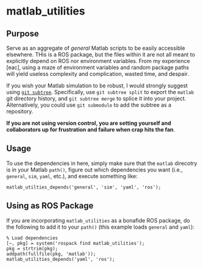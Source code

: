# matlab_utilities

## Purpose

Serve as an aggregate of *general* Matlab scripts to be easily accessible elsewhere. THis is a ROS package, but the files within it are not all meant to explicitly depend on ROS nor environment variables. From my experience [eac], using a maze of environment variables and random package paths will yield useless complexity and complication, wasted time, and despair.

If you wish your Matlab simulation to be robust, I would strongly suggest using [`git subtree`](https://github.com/git/git/blob/master/contrib/subtree/git-subtree.txt). Specifically, use `git subtree split` to export the `matlab` git directory history, and `git subtree merge` to splice it into your project. Alternatively, you could use `git submodule` to add the subtree as a repository.

**If you are not using version control, you are setting yourself and collaborators up for frustration and failure when crap hits the fan**.

## Usage

To use the dependencies in here, simply make sure that the `matlab` direcotry is in your Matlab `path()`, figure out which dependencies you want (i.e., `general`, `sim`, `yaml`, etc.), and execute something like:

	matlab_utilties_depends('general', 'sim', 'yaml', 'ros');

## Using as ROS Package

If you are incorporating `matlab_utilities` as a bonafide ROS package, do the following to add it to your `path()` (this example loads `general` and `yaml`):

	% Load dependencies
	[~, pkg] = system('rospack find matlab_utilities');
	pkg = strtrim(pkg);
	addpath(fullfile(pkg, 'matlab'));
	matlab_utilities_depends('yaml', 'ros');
